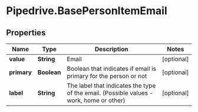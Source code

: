 # Pipedrive.BasePersonItemEmail

## Properties

Name | Type | Description | Notes
------------ | ------------- | ------------- | -------------
**value** | **String** | Email | [optional] 
**primary** | **Boolean** | Boolean that indicates if email is primary for the person or not | [optional] 
**label** | **String** | The label that indicates the type of the email. (Possible values - work, home or other) | [optional] 


